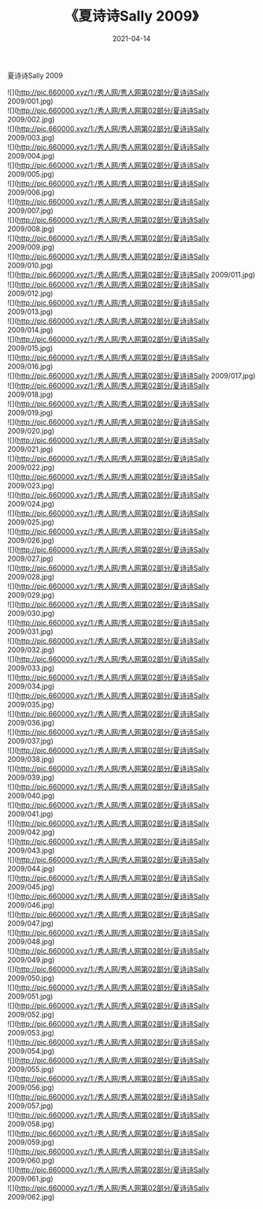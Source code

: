 ﻿---
layout: post
title:  《夏诗诗Sally 2009》
date:   2021-04-14
img: http://pic.660000.xyz/1:/秀人网/秀人网第02部分/夏诗诗Sally 2009/000.jpg
categories: [美女, 清纯, 唯美]
---

夏诗诗Sally 2009

  ![](http://pic.660000.xyz/1:/秀人网/秀人网第02部分/夏诗诗Sally 2009/001.jpg) <br> ![](http://pic.660000.xyz/1:/秀人网/秀人网第02部分/夏诗诗Sally 2009/002.jpg) <br> ![](http://pic.660000.xyz/1:/秀人网/秀人网第02部分/夏诗诗Sally 2009/003.jpg) <br> ![](http://pic.660000.xyz/1:/秀人网/秀人网第02部分/夏诗诗Sally 2009/004.jpg) <br> ![](http://pic.660000.xyz/1:/秀人网/秀人网第02部分/夏诗诗Sally 2009/005.jpg) <br> ![](http://pic.660000.xyz/1:/秀人网/秀人网第02部分/夏诗诗Sally 2009/006.jpg) <br> ![](http://pic.660000.xyz/1:/秀人网/秀人网第02部分/夏诗诗Sally 2009/007.jpg) <br> ![](http://pic.660000.xyz/1:/秀人网/秀人网第02部分/夏诗诗Sally 2009/008.jpg) <br> ![](http://pic.660000.xyz/1:/秀人网/秀人网第02部分/夏诗诗Sally 2009/009.jpg) <br> ![](http://pic.660000.xyz/1:/秀人网/秀人网第02部分/夏诗诗Sally 2009/010.jpg) <br> ![](http://pic.660000.xyz/1:/秀人网/秀人网第02部分/夏诗诗Sally 2009/011.jpg) <br> ![](http://pic.660000.xyz/1:/秀人网/秀人网第02部分/夏诗诗Sally 2009/012.jpg) <br> ![](http://pic.660000.xyz/1:/秀人网/秀人网第02部分/夏诗诗Sally 2009/013.jpg) <br> ![](http://pic.660000.xyz/1:/秀人网/秀人网第02部分/夏诗诗Sally 2009/014.jpg) <br> ![](http://pic.660000.xyz/1:/秀人网/秀人网第02部分/夏诗诗Sally 2009/015.jpg) <br> ![](http://pic.660000.xyz/1:/秀人网/秀人网第02部分/夏诗诗Sally 2009/016.jpg) <br> ![](http://pic.660000.xyz/1:/秀人网/秀人网第02部分/夏诗诗Sally 2009/017.jpg) <br> ![](http://pic.660000.xyz/1:/秀人网/秀人网第02部分/夏诗诗Sally 2009/018.jpg) <br> ![](http://pic.660000.xyz/1:/秀人网/秀人网第02部分/夏诗诗Sally 2009/019.jpg) <br> ![](http://pic.660000.xyz/1:/秀人网/秀人网第02部分/夏诗诗Sally 2009/020.jpg) <br> ![](http://pic.660000.xyz/1:/秀人网/秀人网第02部分/夏诗诗Sally 2009/021.jpg) <br> ![](http://pic.660000.xyz/1:/秀人网/秀人网第02部分/夏诗诗Sally 2009/022.jpg) <br> ![](http://pic.660000.xyz/1:/秀人网/秀人网第02部分/夏诗诗Sally 2009/023.jpg) <br> ![](http://pic.660000.xyz/1:/秀人网/秀人网第02部分/夏诗诗Sally 2009/024.jpg) <br> ![](http://pic.660000.xyz/1:/秀人网/秀人网第02部分/夏诗诗Sally 2009/025.jpg) <br> ![](http://pic.660000.xyz/1:/秀人网/秀人网第02部分/夏诗诗Sally 2009/026.jpg) <br> ![](http://pic.660000.xyz/1:/秀人网/秀人网第02部分/夏诗诗Sally 2009/027.jpg) <br> ![](http://pic.660000.xyz/1:/秀人网/秀人网第02部分/夏诗诗Sally 2009/028.jpg) <br> ![](http://pic.660000.xyz/1:/秀人网/秀人网第02部分/夏诗诗Sally 2009/029.jpg) <br> ![](http://pic.660000.xyz/1:/秀人网/秀人网第02部分/夏诗诗Sally 2009/030.jpg) <br> ![](http://pic.660000.xyz/1:/秀人网/秀人网第02部分/夏诗诗Sally 2009/031.jpg) <br> ![](http://pic.660000.xyz/1:/秀人网/秀人网第02部分/夏诗诗Sally 2009/032.jpg) <br> ![](http://pic.660000.xyz/1:/秀人网/秀人网第02部分/夏诗诗Sally 2009/033.jpg) <br> ![](http://pic.660000.xyz/1:/秀人网/秀人网第02部分/夏诗诗Sally 2009/034.jpg) <br> ![](http://pic.660000.xyz/1:/秀人网/秀人网第02部分/夏诗诗Sally 2009/035.jpg) <br> ![](http://pic.660000.xyz/1:/秀人网/秀人网第02部分/夏诗诗Sally 2009/036.jpg) <br> ![](http://pic.660000.xyz/1:/秀人网/秀人网第02部分/夏诗诗Sally 2009/037.jpg) <br> ![](http://pic.660000.xyz/1:/秀人网/秀人网第02部分/夏诗诗Sally 2009/038.jpg) <br> ![](http://pic.660000.xyz/1:/秀人网/秀人网第02部分/夏诗诗Sally 2009/039.jpg) <br> ![](http://pic.660000.xyz/1:/秀人网/秀人网第02部分/夏诗诗Sally 2009/040.jpg) <br> ![](http://pic.660000.xyz/1:/秀人网/秀人网第02部分/夏诗诗Sally 2009/041.jpg) <br> ![](http://pic.660000.xyz/1:/秀人网/秀人网第02部分/夏诗诗Sally 2009/042.jpg) <br> ![](http://pic.660000.xyz/1:/秀人网/秀人网第02部分/夏诗诗Sally 2009/043.jpg) <br> ![](http://pic.660000.xyz/1:/秀人网/秀人网第02部分/夏诗诗Sally 2009/044.jpg) <br> ![](http://pic.660000.xyz/1:/秀人网/秀人网第02部分/夏诗诗Sally 2009/045.jpg) <br> ![](http://pic.660000.xyz/1:/秀人网/秀人网第02部分/夏诗诗Sally 2009/046.jpg) <br> ![](http://pic.660000.xyz/1:/秀人网/秀人网第02部分/夏诗诗Sally 2009/047.jpg) <br> ![](http://pic.660000.xyz/1:/秀人网/秀人网第02部分/夏诗诗Sally 2009/048.jpg) <br> ![](http://pic.660000.xyz/1:/秀人网/秀人网第02部分/夏诗诗Sally 2009/049.jpg) <br> ![](http://pic.660000.xyz/1:/秀人网/秀人网第02部分/夏诗诗Sally 2009/050.jpg) <br> ![](http://pic.660000.xyz/1:/秀人网/秀人网第02部分/夏诗诗Sally 2009/051.jpg) <br> ![](http://pic.660000.xyz/1:/秀人网/秀人网第02部分/夏诗诗Sally 2009/052.jpg) <br> ![](http://pic.660000.xyz/1:/秀人网/秀人网第02部分/夏诗诗Sally 2009/053.jpg) <br> ![](http://pic.660000.xyz/1:/秀人网/秀人网第02部分/夏诗诗Sally 2009/054.jpg) <br> ![](http://pic.660000.xyz/1:/秀人网/秀人网第02部分/夏诗诗Sally 2009/055.jpg) <br> ![](http://pic.660000.xyz/1:/秀人网/秀人网第02部分/夏诗诗Sally 2009/056.jpg) <br> ![](http://pic.660000.xyz/1:/秀人网/秀人网第02部分/夏诗诗Sally 2009/057.jpg) <br> ![](http://pic.660000.xyz/1:/秀人网/秀人网第02部分/夏诗诗Sally 2009/058.jpg) <br> ![](http://pic.660000.xyz/1:/秀人网/秀人网第02部分/夏诗诗Sally 2009/059.jpg) <br> ![](http://pic.660000.xyz/1:/秀人网/秀人网第02部分/夏诗诗Sally 2009/060.jpg) <br> ![](http://pic.660000.xyz/1:/秀人网/秀人网第02部分/夏诗诗Sally 2009/061.jpg) <br> ![](http://pic.660000.xyz/1:/秀人网/秀人网第02部分/夏诗诗Sally 2009/062.jpg) <br>